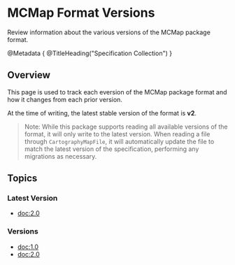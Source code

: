 # MCMap Format Versions

Review information about the various versions of the MCMap package format.

@Metadata {
    @TitleHeading("Specification Collection")
}

## Overview

This page is used to track each eversion of the MCMap package format and
how it changes from each prior version.

At the time of writing, the latest stable version of the format is **v2**.

> Note: While this package supports reading all available versions of the
> format, it will only write to the latest version. When reading a file
> through ``CartographyMapFile``, it will automatically update the file to
> match the latest version of the specification, performing any migrations
> as necessary.

## Topics

### Latest Version

- <doc:2.0>

### Versions

- <doc:1.0>
- <doc:2.0>
